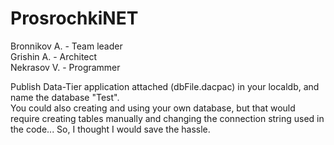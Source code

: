 # ProsrochkiNET
Bronnikov A. - Team leader  <br />
Grishin A. - Architect  <br />
Nekrasov V. - Programmer  <br />


Publish Data-Tier application attached (dbFile.dacpac) in your localdb, and name the database "Test". <br />
You could also creating and using your own database, but that would require creating tables manually and changing the connection string used in the code... So, I thought I would save the hassle.
